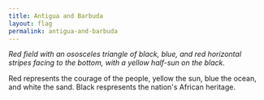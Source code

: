 ```yaml
---
title: Antigua and Barbuda
layout: flag
permalink: antigua-and-barbuda
---
```

_Red field with an ososceles triangle of black, blue, and red horizontal stripes facing to the bottom, with a yellow half-sun on the black._

Red represents the courage of the people, yellow the sun, blue the ocean, and white the sand. Black respresents the nation's African heritage.